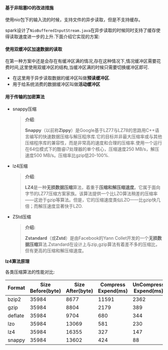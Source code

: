 #### 基于非阻塞IO的改进措施

使用nio包下的输入流的时候，支持文件的异步读取，但是不支持缓存。

spark设计了`NioBufferedInputStream.java`在异步读取的时候同时支持了缓存使得读取速度进一步的上升.下面介绍它实现的方案:

#### 使用双缓冲区加速数据的读取

在第一种方案中还是会存在有缓冲区满的情况,存在这种情况下,情况缓冲区需要花费时间,这里使用双缓冲区的结构,当缓冲区满的时候只需要切换缓冲区即可.

+ 在这里用于异步读取数据的缓冲区叫做**预读缓冲区**.
+ 用于给系统消费的数据缓冲区叫做**活动缓冲区**

#### 用于传输的加密算法

+ snappy压缩

  > **介绍**:
  >
  > **Snappy**（以前称**Zippy**）是Google基于LZ77与LZ78的思路用C++语言编写的快速数据压缩与解压程序库.它的目标并非最大压缩率或与其他压缩程序库的兼容性，而是非常高的速度和合理的压缩率.使用一个运行在64位模式下的酷睿i7处理器的单个核心，压缩速度250 MB/s，解压速度500 MB/s。压缩率比gzip低20-100%.

+ lz4压缩

  > **介绍**:
  >
  > **LZ4**是一种**无损数据压缩**算法，着重于**压缩和解压缩速度**。它属于面向字节的LZ77压缩方案家族。该算法提供一个比LZO算法稍差的压缩率——这逊于gzip等算法。但是，它的压缩速度类似LZO——比gzip快几倍；而解压速度显著快于LZO.

+ ZStd压缩

  > **介绍:**
  >
  > **Zstandard**（或**Zstd**）是由Facebook的Yann Collet开发的一个**无损数据压缩**算法.Zstandard在设计上与zip,gzip算法有着差不多的压缩比，但有更高的压缩和解压缩速度。

**lz4算法原理**

各类压缩算法的性能对比:

| Format  | Size Before(byte) | Size After(byte) | Compress Expend(ms) | UnCompress Expend(ms) | MAX CPU(%) |
| ------- | ----------------- | ---------------- | ------------------- | --------------------- | ---------- |
| bzip2   | 35984             | 8677             | 11591               | 2362                  | 29.5       |
| gzip    | 35984             | 8804             | 2179                | 389                   | 26.5       |
| deflate | 35984             | 9704             | 680                 | 344                   | 20.5       |
| lzo     | 35984             | 13069            | 581                 | 230                   | 22         |
| lz4     | 35984             | 16355            | 327                 | 147                   | 12.6       |
| snappy  | 35984             | 13602            | 424                 | 88                    | 11         |

